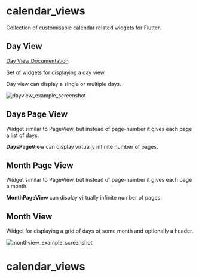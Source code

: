 # calendar_views

Collection of customisable calendar related widgets for Flutter.

## Day View

[Day View Documentation](https://github.com/ZedTheLed/calendar_views/tree/master/lib/src/day_view)

Set of widgets for displaying a day view.

Day view can display a single or multiple days.

![dayview_example_screenshot](https://raw.githubusercontent.com/ZedTheLed/calendar_views/master/screenshots/dayview_example_screenshot.png)


## Days Page View

Widget similar to PageView, but instead of page-number it gives each page a list of days.

**DaysPageView** can display virtually infinite number of pages. 

## Month Page View

Widget similar to PageView, but instead of page-number it gives each page a month.

**MonthPageView** can display virtually infinite number of pages.

## Month View

Widget for displaying a grid of days of some month and optionally a header.

![monthview_example_screenshot](https://raw.githubusercontent.com/ZedTheLed/calendar_views/master/screenshots/monthview_example_screenshot.png)
# calendar_views
